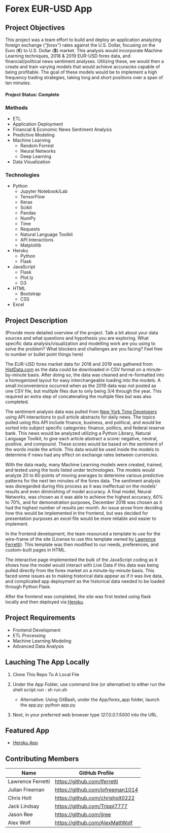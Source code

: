 # Forex EUR-USD App

## Project Objectives
This project was a team effort to build and deploy an application analyzing foreign exchange (_"forex"_) rates against the U.S. Dollar, focusing on the Euro (**€**) to U.S. Dollar (**$**) market. This analysis would incorporate Machine Learning techniques, 2018 & 2019 EUR-USD forex data, and financial/political news sentiment analyses. Utilizing these, we would then a create and train varying models that would achieve accuracies capable of being profitable. The goal of these models would be to implement a high frequency trading strategies, taking long and short positions over a span of ten minutes.

#### Project Status: Complete

### Methods
* ETL
* Application Deployment
* Financial & Economic News Sentiment Analysis
* Predictive Modeling
* Machine Learning
    * Random Forrest
    * Neural Networks
    * Deep Learning
* Data Visualization

### Technologies
* Python 
    * Jupyter Notebook/Lab
    * TensorFlow
    * Keras
    * Scikit
    * Pandas
    * NumPy
    * Time
    * Requests
    * Natural Language Toolkit
    * API Interactions
    * Matplotlib
* Heroku
    * Python
    * Flask
* JavaScript
    * Flask
    * Plot.ly
    * D3
* HTML
    * Bootstrap
    * CSS
* Excel

## Project Description
(Provide more detailed overview of the project.  Talk a bit about your data sources and what questions and hypothesis you are exploring. What specific data analysis/visualization and modelling work are you using to solve the problem? What blockers and challenges are you facing?  Feel free to number or bullet point things here)

The EUR-USD forex market data for 2018 and 2019 was gathered from [HistData.com](https://www.histdata.com/download-free-forex-data/) as the data could be downloaded in CSV format on a minute-by-minute basis. After doing so, the data was cleaned and re-formatted into a homogenized layout for easy interchangeable loading into the models. A small inconvenience occurred when as the 2019 data was not posted as one CSV file, but multiple files due to only being 3/4 through the year. This required an extra step of concatenating the multiple files but was also completed. 

The sentiment analysis data was pulled from [New York Time Developers](https://developer.nytimes.com/) using API interactions to pull article abstracts for daily news. The topics pulled using this API include finance, business, and political, and would be sorted into subject specific categories: finance, politics, and federal reserve bank. This news would be analyzed utilizing a Python Library, Natural Language Toolkit, to give each article abstract a score: negative, neutral, positive, and compound. These scores would be based on the sentiment of the words inside the article. This data would be used inside the models to determine if news had any effect on exchange rates between currencies. 

With the data ready, many Machine Learning models were created, trained, and tested using the tools listed under technologies. The models would analyze 20 to 60 points of moving averages to determine various predictive patterns for the next ten minutes of the forex data. The sentiment analysis was disregarded during this process as it was ineffectual on the models' results and even diminishing of model accuracy. A final model, Neural Networks, was chosen as it was able to achieve the highest accuracy, 60% to 70%, and for demonstration purposes, December 2018 was chosen as it had the highest number of results per month. An issue arose from deciding how this would be implemented in the frontend, but was decided for presentation purposes an excel file would be more reliable and easier to implement.

In the frontend development, the team resourced a template to use for the wire-frame of the site (License to use this template owned by [Lawrence Ferretti](https://github.com/lferretti)). This template was then modified to our needs, preferences, and custom-built pages in HTML.

The interactive page implemented the bulk of the JavaScript coding as it shows how the model would interact with Live Data if this data was being pulled directly from the forex market on a minute-by-minute basis. This faced some issues as to making historical data appear as if it was live data, and complicated app deployment as the historical data needed to be loaded through Python Flask.

After the frontend was completed, the site was first tested using flask locally and then deployed via [Heroku](https://millionairemaker.herokuapp.com/).

## Project Requirements

- Frontend Development
- ETL Processing
- Machine Learning Modeling
- Advanced Data Analysis

## Lauching The App Locally

1. Clone This Repo To A Local File

2. Under the App Folder, use command line (or alternative) to either run the shell script _run_ : sh run.sh

    * Alternative: Using GitBash, under the App/forex_app folder, launch the app.py: python app.py

3. Next, in your preferred web browser type _127.0.0.1:5000_ into the URL.

## Featured App
* [Heroku App](https://millionairemaker.herokuapp.com/)

## Contributing Members

|Name     | GitHub Profile |
|---------|----------------|
| Lawrence Ferretti | https://github.com/lferretti |
| Julian Freeman | https://github.com/jofreeman1014 |
| Chris Holt | https://github.com/chrisholt0222 |
| Jack Lindsay | https://github.com/Trippl7777 |
| Jason Ree | https://github.com/jjree |
| Alex Wolf | https://github.com/AlexMattWolf |

